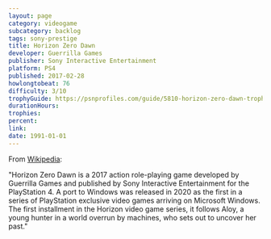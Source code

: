 ```yaml
---
layout: page
category: videogame
subcategory: backlog
tags: sony-prestige
title: Horizon Zero Dawn
developer: Guerrilla Games
publisher: Sony Interactive Entertainment
platform: PS4
published: 2017-02-28
howlongtobeat: 76
difficulty: 3/10
trophyGuide: https://psnprofiles.com/guide/5810-horizon-zero-dawn-trophy-guide
durationHours:
trophies:
percent:
link:
date: 1991-01-01
---
```


From [Wikipedia](https://en.wikipedia.org/wiki/Horizon_Zero_Dawn):

"Horizon Zero Dawn is a 2017 action role-playing game developed by Guerrilla Games and published by Sony Interactive Entertainment for the PlayStation 4. A port to Windows was released in 2020 as the first in a series of PlayStation exclusive video games arriving on Microsoft Windows. The first installment in the Horizon video game series, it follows Aloy, a young hunter in a world overrun by machines, who sets out to uncover her past."
